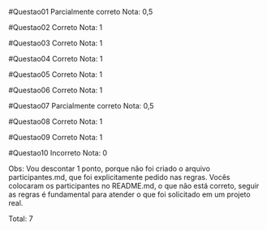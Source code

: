 #Questao01
Parcialmente correto
Nota: 0,5

#Questao02
Correto
Nota: 1

#Questao03
Correto
Nota: 1

#Questao04
Correto
Nota: 1

#Questao05
Correto
Nota: 1

#Questao06
Correto
Nota: 1

#Questao07
Parcialmente correto
Nota: 0,5

#Questao08
Correto
Nota: 1

#Questao09
Correto
Nota: 1

#Questao10
Incorreto
Nota: 0

Obs: Vou descontar 1 ponto, porque não foi criado o arquivo participantes.md, que foi explicitamente pedido nas regras.
Vocês colocaram os participantes no README.md, o que não está correto, seguir as regras é fundamental para atender o que foi
solicitado em um projeto real.

Total: 7
